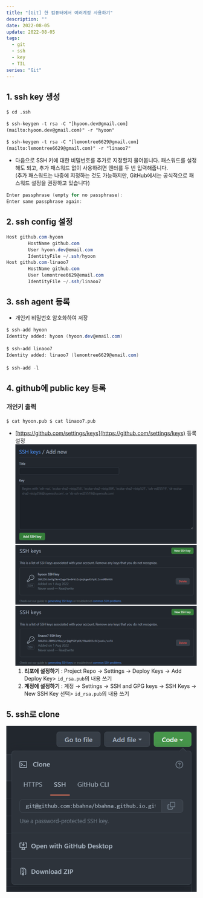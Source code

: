 ```yaml
---
title: "[Git] 한 컴퓨터에서 여러계정 사용하기"
description: ""
date: 2022-08-05
update: 2022-08-05
tags:
  - git
  - ssh
  - key
  - TIL
series: "Git"
---
```


## 1. ssh key 생성
`$ cd .ssh`

`$ ssh-keygen -t rsa -C "[hyoon.dev@gmail.com](mailto:hyoon.dev@gmail.com)" -r "hyoon"`

`$ ssh-keygen -t rsa -C "[lemontree6629@gmail.com](mailto:lemontree6629@gmail.com)" -r "linaoo7"`

- 다음으로 SSH 키에 대한 비밀번호를 추가로 지정할지 물어봅니다. 패스워드를 설정해도 되고, 추가 패스워드 없이 사용하려면 엔터를 두 번 입력해줍니다.<br/>
  (추가 패스워드는 나중에 지정하는 것도 가능하지만, GitHub에서는 공식적으로 패스워드 설정을 권장하고 있습니다)

```powershell
Enter passphrase (empty for no passphrase):
Enter same passphrase again:
```

## 2. ssh config 설정
```powershell
Host github.com-hyoon
        HostName github.com
        User hyoon.dev@email.com
        IdentityFile ~/.ssh/hyoon
Host github.com-linaoo7
        HostName github.com
        User lemontree6629@email.com
        IdentityFile ~/.ssh/linaoo7
```

## 3. ssh agent 등록
- 개인키 비밀번호 암호화하여 저장

```powershell
$ ssh-add hyoon
Identity added: hyoon (hyoon.dev@email.com)

$ ssh-add linaoo7
Identity added: linaoo7 (lemontree6629@email.com)

$ ssh-add -l
```

## 4. github에 public key 등록
### 개인키 출력
`$ cat hyoon.pub
 $ cat linaoo7.pub`
- [https://github.com/settings/keys](https://github.com/settings/keys) 등록설정
    ![add new key](git-ssh(1).png)
    ![ssh key (hyoon)](git-ssh(2).png)
    ![ssh key (linaoo7)](git-ssh(3).png)
  1. **리포에 설정하기** : Project Repo → Settings → Deploy Keys → Add Deploy Key> `id_rsa.pub`의 내용 쓰기
  2. **계정에 설정하기** : 계정 → Settings → SSH and GPG keys → SSH Keys → New SSH Key 선택> `id_rsa.pub`의 내용 쓰기

## 5. ssh로 clone
![repository-clone(ssh)](git-ssh(4).png)
